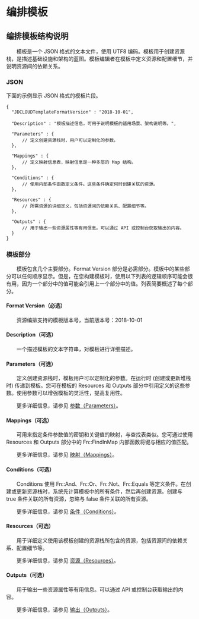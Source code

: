 # 编排模板

## 编排模板结构说明

　　模板是一个 JSON 格式的文本文件，使用 UTF8 编码。模板用于创建资源栈，是描述基础设施和架构的蓝图。模板编辑者在模板中定义资源和配置细节，并说明资源间的依赖关系。

### JSON
下面的示例显示 JSON 格式的模板片段。

```
{
  "JDCLOUDTemplateFormatVersion" : "2018-10-01",

  "Description" : "模板描述信息，可用于说明模板的适用场景、架构说明等。",

  "Parameters" : {
      // 定义创建资源栈时，用户可以定制化的参数。
  },

  "Mappings" : {
      // 定义映射信息表，映射信息是一种多层的 Map 结构。
  },

  "Conditions" : {
      // 使用内部条件函数定义条件。这些条件确定何时创建关联的资源。
  },

  "Resources" : {
      // 所需资源的详细定义，包括资源间的依赖关系、配置细节等。
  },

  "Outputs" : {
      // 用于输出一些资源属性等有用信息。可以通过 API 或控制台获取输出的内容。
  }
}
```

### 模板部分
　　模板包含几个主要部分。Format Version 部分是必需部分。模板中的某些部分可以任何顺序显示。但是，在您构建模板时，使用以下列表的逻辑顺序可能会很有用，因为一个部分中的值可能会引用上一个部分中的值。列表简要概述了每个部分。

#### Format Version（必选）
　　资源编排支持的模板版本号，当前版本号：2018-10-01

#### Description（可选）
　　一个描述模板的文本字符串，对模板进行详细描述。

#### Parameters（可选）
　　定义创建资源栈时，模板用户可以定制化的参数。在运行时 (创建或更新堆栈时) 传递到模板。您可在模板的 Resources 和 Outputs 部分中引用定义的这些参数。使用参数可以增强模板的灵活性，提高复用性。

　　更多详细信息，请参见 [参数（Parameters）](https://github.com/jdcloudcom/cn/blob/edit/documentation/Management/Resource-Orchestration/Operation-Guide/orchestration-templates/templates-grammar-Parameters.md)。

#### Mappings（可选）
　　可用来指定条件参数值的密钥和关键值的映射，与查找表类似。您可通过使用 Resources 和 Outputs 部分中的 Fn::FindInMap 内部函数将键与相应的值匹配。

　　更多详细信息，请参见 [映射（Mappings）](https://github.com/jdcloudcom/cn/blob/edit/documentation/Management/Resource-Orchestration/Operation-Guide/orchestration-templates/templates-grammar-Mappings.md)。

#### Conditions（可选）
　　Conditions 使用 Fn::And、Fn::Or、Fn::Not、Fn::Equals 等定义条件。在创建或更新资源栈时，系统先计算模板中的所有条件，然后再创建资源。创建与 true 条件关联的所有资源，忽略与 false 条件关联的所有资源。

　　更多详细信息，请参见 [条件（Conditions）](https://github.com/jdcloudcom/cn/blob/edit/documentation/Management/Resource-Orchestration/Operation-Guide/orchestration-templates/templates-grammar-Conditions.md)。

#### Resources（可选）
　　用于详细定义使用该模板创建的资源栈所包含的资源，包括资源间的依赖关系、配置细节等。

　　更多详细信息，请参见 [资源（Resources）](https://github.com/jdcloudcom/cn/blob/edit/documentation/Management/Resource-Orchestration/Operation-Guide/orchestration-templates/templates-grammar-Resources.md)。

#### Outputs（可选）
　　用于输出一些资源属性等有用信息。可以通过 API 或控制台获取输出的内容。

　　更多详细信息，请参见 [输出（Outputs）](https://github.com/jdcloudcom/cn/blob/edit/documentation/Management/Resource-Orchestration/Operation-Guide/orchestration-templates/templates-grammar-Outputs.md)。

